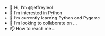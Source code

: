 - 👋 Hi, I’m @jeffreyleo1
- 👀 I’m interested in Python
- 🌱 I’m currently learning Python and Pygame
- 💞️ I’m looking to collaborate on ...
- 📫 How to reach me ...

<!---
jeffreyleo1/jeffreyleo1 is a ✨ special ✨ repository because its `README.md` (this file) appears on your GitHub profile.
You can click the Preview link to take a look at your changes.
--->
